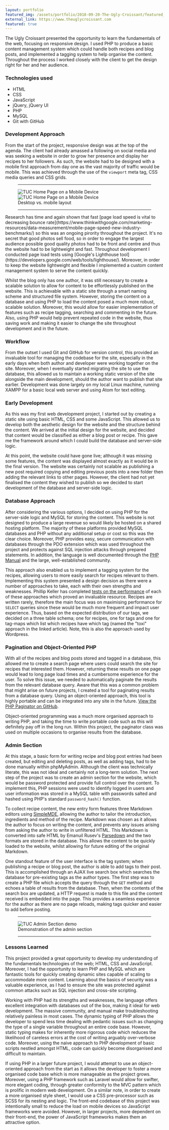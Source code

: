 ```yaml
---
layout: portfolio
featured_img: /assets/portfolio/2018-09-20-The-Ugly-Croissant/featured_img.png
external_link: https://www.theuglycroissant.com
featured: true
---
```

The Ugly Croissant presented the opportunity to learn the fundamentals of the web, focusing on responsive design. I used PHP to produce a basic content management system which could handle both recipes and blog posts, and implemented a tagging system to help organise the content. Throughout the process I worked closely with the client to get the design right for her and her audience.
<!--more-->

### Technologies used
* HTML
* CSS
* JavaScript
* jQuery, jQuery UI
* PHP
* MySQL
* Git with GitHub

### Development Approach

From the start of the project, responsive design was at the top of the agenda. The client had already amassed a following on social media and was seeking a website in order to grow her presence and display her recipes to her followers. As such, the website had to be designed with a mobile first approach from day one as the vast majority of traffic would be mobile. This was achieved through the use of the <code>viewport</code> meta tag, CSS media queries and CSS grids.
<figure class = "in_article">
    <hr class="midrule">
    <div class="side_by_side">
        <div><img src="/assets/portfolio/2018-09-20-The-Ugly-Croissant/desktop_index.jpg" alt="TUC Home Page on a Mobile Device"></div>
        <div><img src="/assets/portfolio/2018-09-20-The-Ugly-Croissant/mobile_index.jpg" alt="TUC Home Page on a Mobile Device"></div>
    </div>
    <figcaption>Desktop vs. mobile layout</figcaption>
    <hr class="midrule">
</figure>
Research has time and again shown that fast [page load speed is vital to decreasing bounce rate](https://www.thinkwithgoogle.com/marketing-resources/data-measurement/mobile-page-speed-new-industry-benchmarks/) so this was an ongoing pirority throughout the project. It's no secret that good photos sell food, so in order to engage the largest audience possible good quality photos had to be front and centre and thus the website had to be lightweight and fast. Throughout development I conducted page load tests using [Google's Lighthouse tool](https://developers.google.com/web/tools/lighthouse/). Moreover, in order to keep the website lightweight and flexible I implemented a custom content management system to serve the content quickly.

Whilst the blog only has one author, it was still necessary to create a scalable solution to allow for content to be effortlessly published on the website. This is achievable with a static site through a smart naming scheme and structured file system. However, storing the content on a database and using PHP to load the content posed a much more robust, scalable solution. Moreover, this would allow for easier implementation of features such as recipe tagging, searching and commenting in the future. Also, using PHP would help prevent repeated code in the website, thus saving work and making it easier to change the site throughout development and in the future.

### Workflow

From the outset I used Git and GitHub for version control, this provided an invaluable tool for managing the codebase for the site, especially in the early days when both author and developer were working together on the site. Moreover, when I eventually started migrating the site to use the database, this allowed us to maintain a working static version of the site alongside the main development, should the author want to publish that site earlier. Development was done largely on my local Linux machine, running XAMPP for a basic local web server and using Atom for text editing.

### Early Development

As this was my first web development project, I started out by creating a static site using basic HTML, CSS and some JavaScript. This allowed us to develop both the aesthetic design for the website and the structure behind the content. We arrived at the initial design for the website, and decided that content would be classified as either a blog post or recipe. This gave me the framework around which I could build the database and server-side logic.

At this point, the website could have gone live; although it was missing some features, the content was displayed almost exactly as it would be in the final version. The website was certainly not scalable as publishing a new post required copying and editing previous posts into a new folder then adding the relevant links to other pages. However, the client had not yet finalised the content they wished to publish so we decided to start development of the database and server-side logic.

### Database Approach

After considering the various options, I decided on using PHP for the server-side logic and MySQL for storing the content. This website is not designed to produce a large revenue so would likely be hosted on a shared hosting platform. The majority of these platforms provided MySQL databases and PHP without any additional setup or cost so this was the clear choice. Moreover, PHP provides easy, secure communication with databases through the PDO extension which was used throughout the project and protects against SQL injection attacks through prepared statements. In addition, the language is well documented through the [PHP Manual](http://php.net/manual/en/index.php) and the large, well-established community.

This approach also enabled us to implement a tagging system for the recipes, allowing users to more easily search for recipes relevant to them. Implementing this system presented a design decision as there were a number of approaches to take, each with their own strengths and weaknesses. Phillip Keller has completed [tests on the performance](http://howto.philippkeller.com/2005/06/19/Tagsystems-performance-tests/) of each of these approaches which proved an invaluable resource. Recipes are written rarely, therefore the main focus was on maximising performance for <code>SELECT</code> queries since these would be much more frequent and impact user experience. Thus, based on the expected distribution of our tags, we decided on a three table schema; one for recipes, one for tags and one for tag-maps which list which recipes have which tag (named the "toxi" approach in the linked article). Note, this is also the approach used by Wordpress.

### Pagination and Object-Oriented PHP

With all of the recipes and blog posts stored and tagged in a database, this allowed me to create a search page where users could search the site for recipes that interested them. However, returning these results on one page would lead to long page load times and a cumbersome experience for the user. To solve this issue, we needed to automatically paginate the results from the relevant database query. Aware that this was a common problem that might arise on future projects, I created a tool for paginating results from a database query. Using an object-oriented approach, this tool is highly portable and can be integrated into any site in the future. [View the PHP Paginator on GitHub](https://github.com/tomchaplin/PHP_Paginator/).

Object-oriented programming was a much more organised approach to writing PHP, and taking the time to write portable code such as this will definitely pay off in the long run. Within this project, the paginator class was used on multiple occasions to organise results from the database.

### Admin Section

At this stage, a basic form for writing recipe and blog post entries had been created, but editing and deleting posts, as well as adding tags, had to be done manually within phpMyAdmin. Although the client was technically literate, this was not ideal and certainly not a long-term solution. The next step of the project was to create an admin section for the website, which would be password protected and provide full control over the content. To implement this, PHP sessions were used to identify logged in users and user information was stored in a MySQL table with passwords salted and hashed using PHP's standard <code>password_hash()</code> function.

To collect recipe content, the new entry form features three Markdown editors using [SimpleMDE](https://simplemde.com/), allowing the author to tailor the introduction, ingredients and method of the recipe. Markdown was chosen as it allows the author to focus on writing the content, and prevents any issues arising from asking the author to write in unfiltered HTML. This Markdown is converted into safe HTML by Emanuil Rusev's [Parsedown](www.parsedown.org) and the two formats are stored in the database. This allows the content to be quickly loaded to the website, whilst allowing for future editing of the original Markdown.

One standout feature of the user interface is the tag system; when publishing a recipe or blog post, the author is able to add tags to their post. This is accomplished through an AJAX live search box which searches the database for pre-existing tags as the author types. The first step was to create a PHP file which accepts the query through the <code>GET</code> method and echoes a table of results from the database. Then, when the contents of the search box are updated, a HTTP request is made to this file and the content received is embedded into the page. This provides a seamless experience for the author as there are no page reloads, making tags quicker and easier to add before posting.

<figure class = "in_article">
    <hr class="midrule">
    <div>
        <div><img src="/assets/portfolio/2018-09-20-The-Ugly-Croissant/tuc_admin_demo.gif" alt="TUC Admin Section demo"></div>
    </div>
    <figcaption>Demonstration of the admin section</figcaption>
    <hr class="midrule">
</figure>

### Lessons Learned

This project provided a great opportunity to develop my understanding of the fundamentals technologies of the web; HTML, CSS and JavaScript. Moreover, I had the opportunity to learn PHP and MySQL which are fantastic tools for quickly creating dynamic sites capable of scaling to accommodate more content. Learning about the basics of security was a valuable experience, as I had to ensure the site was protected against common attacks such as SQL injection and cross-site scripting.

Working with PHP had its strengths and weaknesses, the language offers excellent integration with databases out of the box, making it ideal for web development. The massive community, and manual make troubleshooting relatively painless in most cases. The dynamic typing of PHP allows the developer to spend less time dealing with pedantic issues such as changing the type of a single variable throughout an entire code base. However, static typing makes for inherently more rigorous code which reduces the likelihood of careless errors at the cost of writing arguably over-verbose code. Moreover, using the naive approach to PHP development of basic scripts nestled amongst HTML, code can quickly become disorganised and difficult to maintain.

If using PHP in a larger future project, I would attempt to use an object-oriented approach from the start as it allows the developer to foster a more organised code base which is more manageable as the project grows. Moreover, using a PHP framework such as Laravel would allow for swifter, more elegant coding, through greater conformity to the MVC pattern which is prolific in modern web development. On a similar note, in order to create a more organised style sheet, I would use a CSS pre-processor such as SCSS for its nesting and logic. The front-end codebase of this project was intentionally small to reduce the load on mobile devices so JavaScript frameworks were avoided. However, in larger projects, more dependent on their front-end, the power of JavaScript frameworks makes them an attractive option.

<!--stackedit_data:
eyJoaXN0b3J5IjpbLTg0NTMxOTQxOCwxMzMxMTUxODMyLDE1ND
UyNDMwNTQsLTE4OTczNTU4ODksMTAxMDU1NDg1NywxMTE0MzMw
ODA4LDEyMDAzNDMsOTY1ODg1MzA3LDM2NjM5NDUxMSwtMjA1OD
AxNzI1OSwtMzU1MzA3NzY3LDIwNjIyMTM3OTUsLTMxMjU5MzQy
NSwtOTEwOTk4OTQ2LC0yMDUzNjg5NjQ1LDEwNzcyNjk3OTksMT
U3NDI5MjgzNl19
-->
